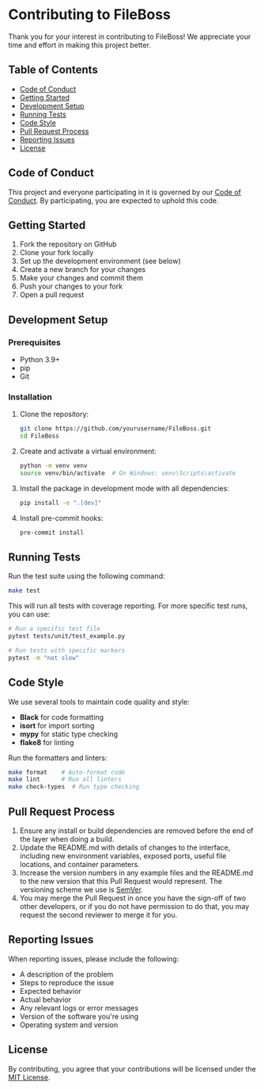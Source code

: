 # Contributing to FileBoss

Thank you for your interest in contributing to FileBoss! We appreciate your time and effort in making this project better.

## Table of Contents

- [Code of Conduct](#code-of-conduct)
- [Getting Started](#getting-started)
- [Development Setup](#development-setup)
- [Running Tests](#running-tests)
- [Code Style](#code-style)
- [Pull Request Process](#pull-request-process)
- [Reporting Issues](#reporting-issues)
- [License](#license)

## Code of Conduct

This project and everyone participating in it is governed by our [Code of Conduct](CODE_OF_CONDUCT.md). By participating, you are expected to uphold this code.

## Getting Started

1. Fork the repository on GitHub
2. Clone your fork locally
3. Set up the development environment (see below)
4. Create a new branch for your changes
5. Make your changes and commit them
6. Push your changes to your fork
7. Open a pull request

## Development Setup

### Prerequisites

- Python 3.9+
- pip
- Git

### Installation

1. Clone the repository:
   ```bash
   git clone https://github.com/yourusername/FileBoss.git
   cd FileBoss
   ```

2. Create and activate a virtual environment:
   ```bash
   python -m venv venv
   source venv/bin/activate  # On Windows: venv\Scripts\activate
   ```

3. Install the package in development mode with all dependencies:
   ```bash
   pip install -e ".[dev]"
   ```

4. Install pre-commit hooks:
   ```bash
   pre-commit install
   ```

## Running Tests

Run the test suite using the following command:

```bash
make test
```

This will run all tests with coverage reporting. For more specific test runs, you can use:

```bash
# Run a specific test file
pytest tests/unit/test_example.py

# Run tests with specific markers
pytest -m "not slow"
```

## Code Style

We use several tools to maintain code quality and style:

- **Black** for code formatting
- **isort** for import sorting
- **mypy** for static type checking
- **flake8** for linting

Run the formatters and linters:

```bash
make format    # Auto-format code
make lint      # Run all linters
make check-types  # Run type checking
```

## Pull Request Process

1. Ensure any install or build dependencies are removed before the end of the layer when doing a build.
2. Update the README.md with details of changes to the interface, including new environment variables, exposed ports, useful file locations, and container parameters.
3. Increase the version numbers in any example files and the README.md to the new version that this Pull Request would represent. The versioning scheme we use is [SemVer](http://semver.org/).
4. You may merge the Pull Request in once you have the sign-off of two other developers, or if you do not have permission to do that, you may request the second reviewer to merge it for you.

## Reporting Issues

When reporting issues, please include the following:

- A description of the problem
- Steps to reproduce the issue
- Expected behavior
- Actual behavior
- Any relevant logs or error messages
- Version of the software you're using
- Operating system and version

## License

By contributing, you agree that your contributions will be licensed under the [MIT License](LICENSE).
